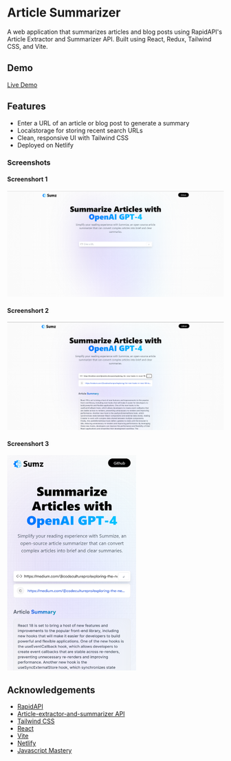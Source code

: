 # Article Summarizer

A web application that summarizes articles and blog posts using RapidAPI's Article Extractor and Summarizer API. Built using React, Redux, Tailwind CSS, and Vite.

## Demo

[Live Demo](https://guileless-empanada-b891c2.netlify.app/)

## Features

- Enter a URL of an article or blog post to generate a summary
- Localstorage for storing recent search URLs
- Clean, responsive UI with Tailwind CSS
- Deployed on Netlify

### Screenshots

#### Screenshort 1
<img src="images/screenshot1.png" alt="Screenshot" width="800"/>

#### Screenshort 2
<img src="images/screenshot2.png" alt="Screenshot" width="800"/>

#### Screenshort 3
<img src="images/screenshot3.png" alt="Screenshot" width="300" height="500"/>

## Acknowledgements

- [RapidAPI](https://rapidapi.com/hub/)
- [Article-extractor-and-summarizer API](https://rapidapi.com/restyler/api/article-extractor-and-summarizer)
- [Tailwind CSS](https://tailwindcss.com/)
- [React](https://react.dev/)
- [Vite](https://vitejs.dev/)
- [Netlify](https://www.netlify.com/)
- [Javascript Mastery](https://www.jsmastery.pro/)